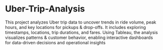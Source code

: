 # Uber-Trip-Analysis
This project analyzes Uber trip data to uncover trends in ride volume, peak hours, and key locations for pickups &amp; drop-offs. It includes exploring timestamps, locations, trip durations, and fares. Using Tableau, the analysis visualizes patterns &amp; customer behavior, enabling interactive dashboards for data-driven decisions and operational insights
